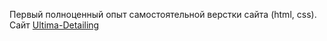 Первый полноценный опыт самостоятельной верстки сайта (html, css).
Сайт <a href="https://ultima-detailing.ru"> Ultima-Detailing </a>
